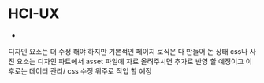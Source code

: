 # HCI-UX

- 
      
  디자인 요소는 더 수정 해야 하지만 기본적인 페이지 로직은 다 만들어 논 상태
  css나 사진 요소는 디자인 파트에서 asset 파일에 자료 올려주시면 추가로 반영 할 예정이고 이후로는 데이터 관리/ css 수정 위주로 작업 할 예정
